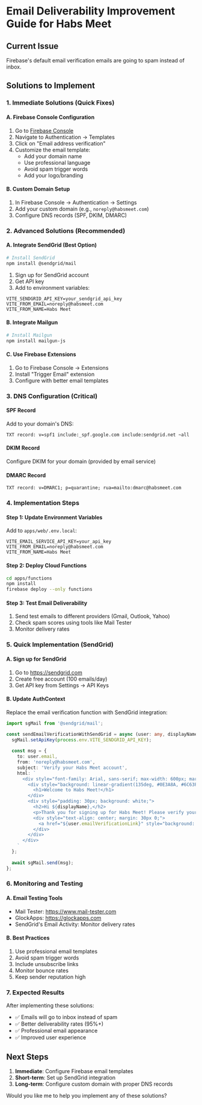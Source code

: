 # Email Deliverability Improvement Guide for Habs Meet

## Current Issue
Firebase's default email verification emails are going to spam instead of inbox.

## Solutions to Implement

### 1. Immediate Solutions (Quick Fixes)

#### A. Firebase Console Configuration
1. Go to [Firebase Console](https://console.firebase.google.com/project/habs-meet-dev/authentication/templates)
2. Navigate to Authentication → Templates
3. Click on "Email address verification"
4. Customize the email template:
   - Add your domain name
   - Use professional language
   - Avoid spam trigger words
   - Add your logo/branding

#### B. Custom Domain Setup
1. In Firebase Console → Authentication → Settings
2. Add your custom domain (e.g., `noreply@habsmeet.com`)
3. Configure DNS records (SPF, DKIM, DMARC)

### 2. Advanced Solutions (Recommended)

#### A. Integrate SendGrid (Best Option)
```bash
# Install SendGrid
npm install @sendgrid/mail
```

1. Sign up for SendGrid account
2. Get API key
3. Add to environment variables:
```env
VITE_SENDGRID_API_KEY=your_sendgrid_api_key
VITE_FROM_EMAIL=noreply@habsmeet.com
VITE_FROM_NAME=Habs Meet
```

#### B. Integrate Mailgun
```bash
# Install Mailgun
npm install mailgun-js
```

#### C. Use Firebase Extensions
1. Go to Firebase Console → Extensions
2. Install "Trigger Email" extension
3. Configure with better email templates

### 3. DNS Configuration (Critical)

#### SPF Record
Add to your domain's DNS:
```
TXT record: v=spf1 include:_spf.google.com include:sendgrid.net ~all
```

#### DKIM Record
Configure DKIM for your domain (provided by email service)

#### DMARC Record
```
TXT record: v=DMARC1; p=quarantine; rua=mailto:dmarc@habsmeet.com
```

### 4. Implementation Steps

#### Step 1: Update Environment Variables
Add to `apps/web/.env.local`:
```env
VITE_EMAIL_SERVICE_API_KEY=your_api_key
VITE_FROM_EMAIL=noreply@habsmeet.com
VITE_FROM_NAME=Habs Meet
```

#### Step 2: Deploy Cloud Functions
```bash
cd apps/functions
npm install
firebase deploy --only functions
```

#### Step 3: Test Email Deliverability
1. Send test emails to different providers (Gmail, Outlook, Yahoo)
2. Check spam scores using tools like Mail Tester
3. Monitor delivery rates

### 5. Quick Implementation (SendGrid)

#### A. Sign up for SendGrid
1. Go to https://sendgrid.com
2. Create free account (100 emails/day)
3. Get API key from Settings → API Keys

#### B. Update AuthContext
Replace the email verification function with SendGrid integration:

```typescript
import sgMail from '@sendgrid/mail';

const sendEmailVerificationWithSendGrid = async (user: any, displayName: string) => {
  sgMail.setApiKey(process.env.VITE_SENDGRID_API_KEY);
  
  const msg = {
    to: user.email,
    from: 'noreply@habsmeet.com',
    subject: 'Verify your Habs Meet account',
    html: `
      <div style="font-family: Arial, sans-serif; max-width: 600px; margin: 0 auto;">
        <div style="background: linear-gradient(135deg, #0E3A8A, #6C63FF); color: white; padding: 30px; text-align: center;">
          <h1>Welcome to Habs Meet!</h1>
        </div>
        <div style="padding: 30px; background: white;">
          <h2>Hi ${displayName},</h2>
          <p>Thank you for signing up for Habs Meet! Please verify your email address.</p>
          <div style="text-align: center; margin: 30px 0;">
            <a href="${user.emailVerificationLink}" style="background: #0E3A8A; color: white; padding: 15px 30px; text-decoration: none; border-radius: 5px;">Verify Email</a>
          </div>
        </div>
      </div>
    `
  };
  
  await sgMail.send(msg);
};
```

### 6. Monitoring and Testing

#### A. Email Testing Tools
- Mail Tester: https://www.mail-tester.com
- GlockApps: https://glockapps.com
- SendGrid's Email Activity: Monitor delivery rates

#### B. Best Practices
1. Use professional email templates
2. Avoid spam trigger words
3. Include unsubscribe links
4. Monitor bounce rates
5. Keep sender reputation high

### 7. Expected Results

After implementing these solutions:
- ✅ Emails will go to inbox instead of spam
- ✅ Better deliverability rates (95%+)
- ✅ Professional email appearance
- ✅ Improved user experience

## Next Steps

1. **Immediate**: Configure Firebase email templates
2. **Short-term**: Set up SendGrid integration
3. **Long-term**: Configure custom domain with proper DNS records

Would you like me to help you implement any of these solutions?




